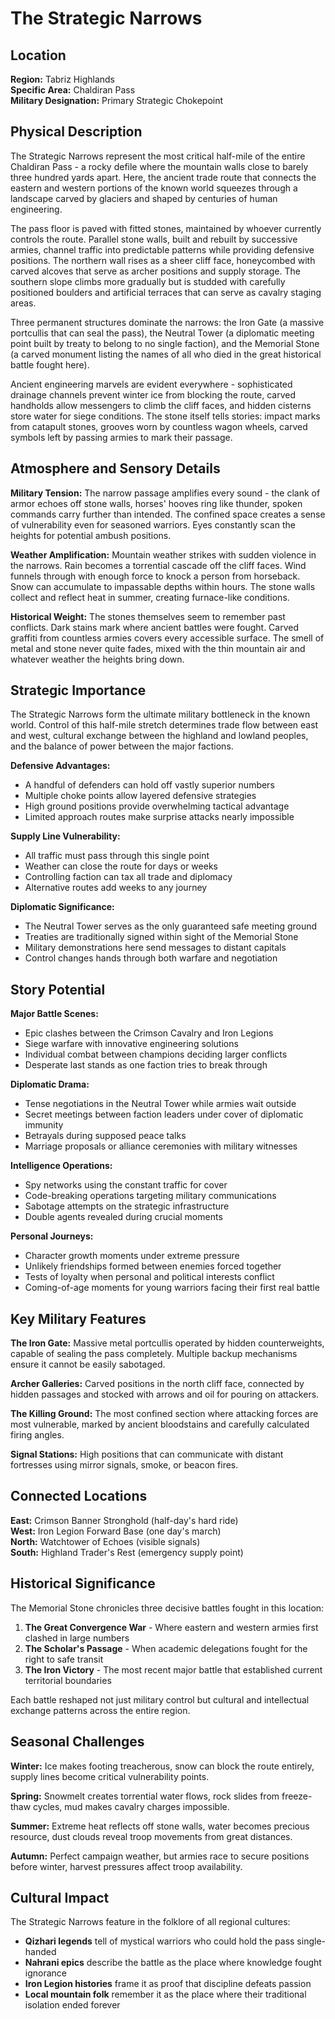 # The Strategic Narrows

## Location
**Region:** Tabriz Highlands  
**Specific Area:** Chaldiran Pass  
**Military Designation:** Primary Strategic Chokepoint

## Physical Description

The Strategic Narrows represent the most critical half-mile of the entire Chaldiran Pass - a rocky defile where the mountain walls close to barely three hundred yards apart. Here, the ancient trade route that connects the eastern and western portions of the known world squeezes through a landscape carved by glaciers and shaped by centuries of human engineering.

The pass floor is paved with fitted stones, maintained by whoever currently controls the route. Parallel stone walls, built and rebuilt by successive armies, channel traffic into predictable patterns while providing defensive positions. The northern wall rises as a sheer cliff face, honeycombed with carved alcoves that serve as archer positions and supply storage. The southern slope climbs more gradually but is studded with carefully positioned boulders and artificial terraces that can serve as cavalry staging areas.

Three permanent structures dominate the narrows: the Iron Gate (a massive portcullis that can seal the pass), the Neutral Tower (a diplomatic meeting point built by treaty to belong to no single faction), and the Memorial Stone (a carved monument listing the names of all who died in the great historical battle fought here).

Ancient engineering marvels are evident everywhere - sophisticated drainage channels prevent winter ice from blocking the route, carved handholds allow messengers to climb the cliff faces, and hidden cisterns store water for siege conditions. The stone itself tells stories: impact marks from catapult stones, grooves worn by countless wagon wheels, carved symbols left by passing armies to mark their passage.

## Atmosphere and Sensory Details

**Military Tension:** The narrow passage amplifies every sound - the clank of armor echoes off stone walls, horses' hooves ring like thunder, spoken commands carry further than intended. The confined space creates a sense of vulnerability even for seasoned warriors. Eyes constantly scan the heights for potential ambush positions.

**Weather Amplification:** Mountain weather strikes with sudden violence in the narrows. Rain becomes a torrential cascade off the cliff faces. Wind funnels through with enough force to knock a person from horseback. Snow can accumulate to impassable depths within hours. The stone walls collect and reflect heat in summer, creating furnace-like conditions.

**Historical Weight:** The stones themselves seem to remember past conflicts. Dark stains mark where ancient battles were fought. Carved graffiti from countless armies covers every accessible surface. The smell of metal and stone never quite fades, mixed with the thin mountain air and whatever weather the heights bring down.

## Strategic Importance

The Strategic Narrows form the ultimate military bottleneck in the known world. Control of this half-mile stretch determines trade flow between east and west, cultural exchange between the highland and lowland peoples, and the balance of power between the major factions.

**Defensive Advantages:**
- A handful of defenders can hold off vastly superior numbers
- Multiple choke points allow layered defensive strategies
- High ground positions provide overwhelming tactical advantage
- Limited approach routes make surprise attacks nearly impossible

**Supply Line Vulnerability:**
- All traffic must pass through this single point
- Weather can close the route for days or weeks
- Controlling faction can tax all trade and diplomacy
- Alternative routes add weeks to any journey

**Diplomatic Significance:**
- The Neutral Tower serves as the only guaranteed safe meeting ground
- Treaties are traditionally signed within sight of the Memorial Stone
- Military demonstrations here send messages to distant capitals
- Control changes hands through both warfare and negotiation

## Story Potential

**Major Battle Scenes:**
- Epic clashes between the Crimson Cavalry and Iron Legions
- Siege warfare with innovative engineering solutions
- Individual combat between champions deciding larger conflicts
- Desperate last stands as one faction tries to break through

**Diplomatic Drama:**
- Tense negotiations in the Neutral Tower while armies wait outside
- Secret meetings between faction leaders under cover of diplomatic immunity
- Betrayals during supposed peace talks
- Marriage proposals or alliance ceremonies with military witnesses

**Intelligence Operations:**
- Spy networks using the constant traffic for cover
- Code-breaking operations targeting military communications
- Sabotage attempts on the strategic infrastructure
- Double agents revealed during crucial moments

**Personal Journeys:**
- Character growth moments under extreme pressure
- Unlikely friendships formed between enemies forced together
- Tests of loyalty when personal and political interests conflict
- Coming-of-age moments for young warriors facing their first real battle

## Key Military Features

**The Iron Gate:** Massive metal portcullis operated by hidden counterweights, capable of sealing the pass completely. Multiple backup mechanisms ensure it cannot be easily sabotaged.

**Archer Galleries:** Carved positions in the north cliff face, connected by hidden passages and stocked with arrows and oil for pouring on attackers.

**The Killing Ground:** The most confined section where attacking forces are most vulnerable, marked by ancient bloodstains and carefully calculated firing angles.

**Signal Stations:** High positions that can communicate with distant fortresses using mirror signals, smoke, or beacon fires.

## Connected Locations

**East:** Crimson Banner Stronghold (half-day's hard ride)  
**West:** Iron Legion Forward Base (one day's march)  
**North:** Watchtower of Echoes (visible signals)  
**South:** Highland Trader's Rest (emergency supply point)

## Historical Significance

The Memorial Stone chronicles three decisive battles fought in this location:
1. **The Great Convergence War** - Where eastern and western armies first clashed in large numbers
2. **The Scholar's Passage** - When academic delegations fought for the right to safe transit
3. **The Iron Victory** - The most recent major battle that established current territorial boundaries

Each battle reshaped not just military control but cultural and intellectual exchange patterns across the entire region.

## Seasonal Challenges

**Winter:** Ice makes footing treacherous, snow can block the route entirely, supply lines become critical vulnerability points.

**Spring:** Snowmelt creates torrential water flows, rock slides from freeze-thaw cycles, mud makes cavalry charges impossible.

**Summer:** Extreme heat reflects off stone walls, water becomes precious resource, dust clouds reveal troop movements from great distances.

**Autumn:** Perfect campaign weather, but armies race to secure positions before winter, harvest pressures affect troop availability.

## Cultural Impact

The Strategic Narrows feature in the folklore of all regional cultures:
- **Qizhari legends** tell of mystical warriors who could hold the pass single-handed
- **Nahrani epics** describe the battle as the place where knowledge fought ignorance
- **Iron Legion histories** frame it as proof that discipline defeats passion
- **Local mountain folk** remember it as the place where their traditional isolation ended forever
